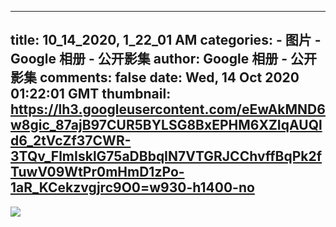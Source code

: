 
---
title: 10_14_2020, 1_22_01 AM
categories: 
    - 图片
    - Google 相册 - 公开影集
author: Google 相册 - 公开影集
comments: false
date: Wed, 14 Oct 2020 01:22:01 GMT
thumbnail: https://lh3.googleusercontent.com/eEwAkMND6w8gic_87ajB97CUR5BYLSG8BxEPHM6XZIqAUQld6_2tVcZf37CWR-3TQv_FlmIsklG75aDBbqIN7VTGRJCChvffBqPk2fTuwV09WtPr0mHmD1zPo-1aR_KCekzvgjrc9O0=w930-h1400-no
---

<div>   
<img src="https://lh3.googleusercontent.com/eEwAkMND6w8gic_87ajB97CUR5BYLSG8BxEPHM6XZIqAUQld6_2tVcZf37CWR-3TQv_FlmIsklG75aDBbqIN7VTGRJCChvffBqPk2fTuwV09WtPr0mHmD1zPo-1aR_KCekzvgjrc9O0=w930-h1400-no" style="max-width: 100%;" referrerpolicy="no-referrer">  
</div>
            